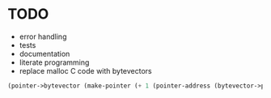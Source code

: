 TODO
====

* error handling
* tests
* documentation
* literate programming
* replace malloc C code with bytevectors

```Scheme
(pointer->bytevector (make-pointer (+ 1 (pointer-address (bytevector->pointer #vu8(1 2 3 4))))) 3)
```
